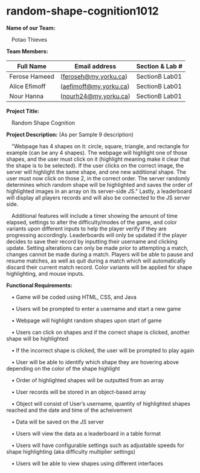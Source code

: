 # random-shape-cognition1012

**Name of our Team:**

 &emsp;Potao Thieves 
  

**Team Members:**

  | Full Name | Email address | Section & Lab # |
  | ------------- | ----------------------| -------------- |
  | Ferose Hameed | (feroseh@my.yorku.ca) | SectionB Lab01 |	
  | Alice Efimoff | (aefimoff@my.yorku.ca) | SectionB Lab01 |
  | Nour Hanna | (nourh24@my.yorku.ca) | SectionB Lab01 |

**Project Title:**

&emsp;Random Shape Cognition


**Project Description:** (As per Sample 9 description)

&emsp;"Webpage has 4 shapes on it: circle, square, triangle, and rectangle for example (can be any 4
  shapes). The webpage will highlight one of those shapes, and the user must click on it (highlight
  meaning make it clear that the shape is to be selected). If the user clicks on the correct image,
  the server will highlight the same shape, and one new additional shape. The user must now click
  on those 2, in the correct order. The server randomly determines which random shape will be
  highlighted and saves the order of highlighted images in an array on its server-side JS."
  Lastly, a leaderboard will display all players records and will also be connected to the JS server side. 
  
&emsp;Additional features will include a timer showing the amount of time elapsed, settings to alter the difficulty/modes of the game, 
  and color variants upon different inputs to help the player verify if they are progressing accordingly. Leaderboards will 
  only be updated if the player decides to save their record by inputting their username and clicking update. Setting alterations 
  can only be made prior to attempting a match, changes cannot be made during a match. Players will be able to pause and 
  resume matches, as well as quit during a match which will automatically discard their current match record. Color variants
  will be applied for shape highlighting, and mouse inputs.


**Functional Requirements:**

&emsp;•	Game will be coded using HTML, CSS, and Java

&emsp;•	Users will be prompted to enter a username and start a new game

&emsp;•	Webpage will highlight random shapes upon start of game
  
&emsp;•	Users can click on shapes and if the correct shape is clicked, another shape will be highlighted

&emsp;•	If the incorrect shape is clicked, the user will be prompted to play again

&emsp;•	User will be able to identify which shape they are hovering above depending on the color of the shape highlight

&emsp;•	Order of highlighted shapes will be outputted from an array

&emsp;•	User records will be stored in an object-based array

&emsp;•	Object will consist of User’s username, quantity of highlighted shapes reached and the date and time of the acheivement 

&emsp;•	Data will be saved on the JS server

&emsp;•	Users will view the data as a leaderboard in a table format

&emsp;•	Users will have configurable settings such as adjustable speeds for shape highlighting (aka difficulty multiplier settings)

&emsp;•	Users will be able to view shapes using different interfaces
